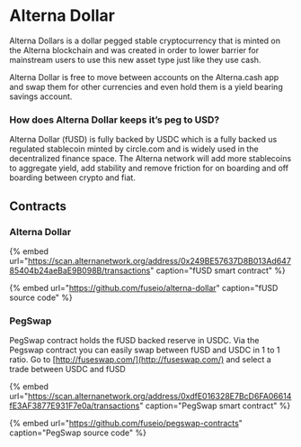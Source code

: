# Alterna Dollar

Alterna Dollars is a dollar pegged stable cryptocurrency that is minted on the Alterna blockchain and was created in order to lower barrier for mainstream users to use this new asset type just like they use cash.

Alterna Dollar is free to move between accounts on the Alterna.cash app and swap them for other currencies and even hold them is a yield bearing savings account.

### How does Alterna Dollar keeps it’s peg to USD?

Alterna Dollar \(fUSD\) is fully backed by USDC which is a fully backed us regulated stablecoin minted by circle.com and is widely used in the decentralized finance space. The Alterna network will add more stablecoins to aggregate yield, add stability and remove friction for on boarding and off boarding between crypto and fiat. 

## Contracts

### Alterna Dollar

{% embed url="https://scan.alternanetwork.org/address/0x249BE57637D8B013Ad64785404b24aeBaE9B098B/transactions" caption="fUSD smart contract" %}

{% embed url="https://github.com/fuseio/alterna-dollar" caption="fUSD source code" %}

### PegSwap

PegSwap contract holds the fUSD backed reserve in USDC. Via the Pegswap contract you can easily swap between fUSD and USDC in 1 to 1 ratio. Go to [http://fuseswap.com/](http://fuseswap.com/) and select a trade between USDC and fUSD

{% embed url="https://scan.alternanetwork.org/address/0xdfE016328E7BcD6FA06614fE3AF3877E931F7e0a/transactions" caption="PegSwap smart contract" %}

{% embed url="https://github.com/fuseio/pegswap-contracts" caption="PegSwap source code" %}







